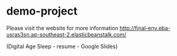 # demo-project


Please visit the website for more information http://final-env.eba-usras3sn.ap-southeast-2.elasticbeanstalk.com/


(Digital Age Sleep - resume - Google Slides)

